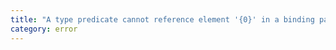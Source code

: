 ```yaml
---
title: "A type predicate cannot reference element '{0}' in a binding pattern."
category: error
---
```

